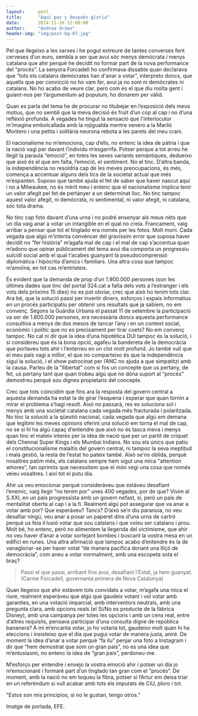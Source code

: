 ```yaml
---
layout:     post
title:      "Aquí paz y después gloria"
date:       2014-11-26 12:00:00
author:     "Andrea Ordax"
header-img: "img/post-bg-07.jpg"
---
```


<p>Pel que llegeixo a les xarxes i he pogut extreure de tantes converses fent cerveses d’un euro, sembla a ser que avui sóc menys demòcrata i menys catalana que ahir perquè he decidit no formar part de la nova performance del “procés”. La senyora Forcadell ho confirmava dissabte quan declarava que “tots els catalans demòcrates han d'anar a votar”, interpreto doncs, que aquells que per convicció no ho vam fer, avui ja no som ni demòcrates ni catalans. No ho acabo de veure clar, però com és el que diu molta gent i guiant-nos per l’argumentum ad populum, ho donarem per vàlid.</p>

<p>Quan es parla del tema he de procurar no titubejar en l’exposició dels meus motius, que no sembli que la meva decisió és fruït d’un cop al cap i no d’una reflexió profunda. A vegades he tingut la sensació que l'interlocutor m'imagina embolcallada amb la rojigualda mentre venero a la Mariló Montero i una petita i solitària neurona rebota a les parets del meu crani.</p>

<p>El nacionalisme no m’emociona, cap d’ells, no entenc la idea de pàtria i que la nació vagi per davant l’individu m’esgarrifa. Potser perque a tot arreu he llegit la paraula “emoció”, en totes les seves variants semàntiques, dedueixo que això és el que em falta, l’emoció, el sentiment. No el tinc. D’altra banda, la independència no resoldria cap de les meves preocupacions, és més, comença a accentuar alguns dels tics de la societat actual que més m’espanten. Suposo que també ajuda el fet de saber que haver nascut aquí i no a Milwaukee, no és mèrit meu i entenc que el nacionalisme implica tenir un valor afegit pel fet de pertànyer a un determinat lloc. No tinc tampoc aquest valor afegit, ni demòcrata, ni sentimental, ni valor afegit, ni catalana, sóc tota drama.</p>

<p>No tinc cap foto davant d’una urna i no podré ensenyar als meus néts que un dia vaig anar a votar un intangible en el qual no creia. Francament, vaig arribar a pensar que tot el tinglado era només per les fotos. Molt moni. Cada vegada que algú m’intenta convèncer del gravíssim error que suposa haver decidit no “fer història” m’agafa mal de cap i el mal de cap s’accentua quan m’adono que opinar públicament del tema avui dia comporta un progressiu suïcidi social amb el qual t’acabes guanyant la pseudocomprensió diplomàtica i hipòcrita d’amics i familiars. Una altra cosa que tampoc m’amoïna, en tot cas m’entristeix.</p>

<p>És evident que la demanda de prop d’un 1.900.000 persones (son les últimes dades que tinc del portal 324.cat a falta dels vots a l’estranger i els vots dels pròxims 15 dies) no es pot obviar, crec que això ho tenim tots clar. Ara bé, que la solució passi per invertir diners, esforços i espais informatius en un procés participatiu per obtenir uns resultats que ja sabíem, no em convenç. Segons la Guàrdia Urbana el passat 11 de setembre la participació va ser de 1.800.000 persones, era necessària doncs aquesta performance consultiva a menys de dos mesos de tancar l’any i en un context social, econòmic i polític que no es precisament per tirar coets? No em convenç tampoc. No cal ni dir que la idea d’una hipotètica DUI tampoc és la solució, i si considereu que és la bona opció, agafeu la bandereta de la democràcia que portaveu tots ahir i l’enterreu en un clot molt profund. Jo també vull que el meu país vagi a millor, el que no comparteixo és que la independència sigui la solució, i el show patrocinat per l’ANC no ajuda a que simpatitzi amb la causa. Parleu de la "llibertat" com si fos un concepte que us pertany, de fet, us pertany tant que quan trobeu algú que no dóna suport al "procés" demostreu perquè sou dignes propietaris del concepte.</p>


<p>Crec que tots coincidim que fins ara la resposta del govern central a aquesta demanda ha estat la de girar l’esquena i esperar que quan tornin a mirar el problema s’hagi resolt. Això no passarà, res es soluciona sol i menys amb una societat catalana cada vegada més fracturada i polaritzada. No tinc la solució a la qüestió nacional, cada vegada que algú em demana que legitimi les meves opinions oferint una solució em torna el mal de cap, no se si hi ha algú capaç d’entendre que això no és tasca meva i menys quan tinc el mateix interès per la idea de nació que per un partit de criquet dels Chennai Super Kings i els Mumbai Indians. No sou els únics que patiu el constitucionalisme malaltís del govern central, ni tampoc la seva ineptitud i mala gestió, la resta de l’estat ho pateix també. Això se'ns oblida, perquè nosaltres patim més, els catalans sempre hem sigut una mica "attention whores", tan oprimits que necessitem que el món vegi una cosa que només veieu vosaltres. I així tot el putu dia. </p>


<p>Ahir us veu emocionar perquè consideràveu que estàveu desafiant l’enemic, vaig llegir  “no tenim por” unes 400 vegades, por de que? Vivim al S.XXI, en un país progressista amb un govern nefast, sí, però un país de mentalitat oberta al cap i a la fi. Realment algú pot assegurar que va anar a votar amb por? Que esperàveu? Tancs? D’això se’n diu paranoia, no veu desafiar ningú, veu anar a posar un paperet dins d’una urna de cartró perquè us feia il·lusió votar que sou catalans i que voleu ser catalans i prou. Molt bé, ho entenc, però no alimentem la llegenda del victimisme, que ahir no veu haver d’anar a votar sortejant bombes i buscant la vostra mesa en un edifici en runes. Una altra afirmació que tampoc acabo d’entendre és la de vanagloriar-se per haver votat “de manera pacífica donant una lliçó de democràcia”, com aneu a votar normalment, amb una escopeta sota el braç? </p>

<blockquote>Passi el que passi, arribant fins avui, desafiant l'Estat, ja hem guanyat. (Carme Forcadell, governanta primera de Nova Catalunya)</blockquote>

<p>Quan llegeixo que ahir estàvem tots convidats a votar, m’agafa una mica el riure, realment esperàveu que algú que gaudeix votant i vol votar amb garanties, en una votació imparcial, amb interventors neutrals, amb una pregunta clara, amb opcions reals (el Sí/No es producte de la fàbrica Disney), amb una campanya per totes les opcions i amb un cens real, entre d’altres requisits, pensava participar d’una consulta digne de república bananera? A mi m’encanta votar, jo ho votaria tot, gaudeixo molt quan hi ha eleccions i insisteixo que el dia que pugui votar de manera justa, aniré. De moment la idea d’anar a votar perquè “fa ilu” penjar una foto a Instagram i dir que “hem demostrat que som un gran país”, no es una idea que m’entusiasmi, no entenc la idea de “gran país”, perdoneu-me. </p>

<p>M’esforço per entendre i envejo la vostra emoció ahir i potser un dia jo m’emocionaré i formaré part d’un tinglado tan gran com el “procés”. De moment, amb la nació no em toqueu la fibra, potser si l’Artur em deixa triar en un referèndum si vull acabar amb tots els imputats de CiU, ploro i tot.</p>

<p>"Estos son mis principios, si no le gustan, tengo otros."</p>

<p>Imatge de portada, EFE.</p>
